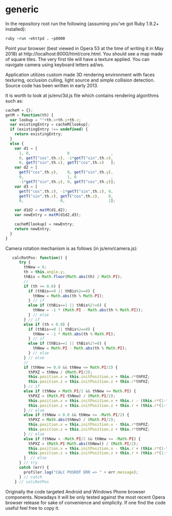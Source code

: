 # generic

In the repository root run the following (assuming you've got Ruby 1.9.2+ installed):

```ruby
ruby -run -ehttpd . -p8000
```

Point your browser (best viewed in Opera 53 at the time of writing it in May 2018) at http://localhost:8000/html/core.html. You should see a map made of square tiles. The very first tile will have a texture applied. You can navigate camera using keyboard letters ad/ws.

Application utilizes custom made 3D rendering environment with faces texturing, occlusion culling, light source and simple collision detection. Source code has been written in early 2013. 

It is worth to look at js/env/3d.js file which contains rendering algorithms such as:

```javascript
cacheM = {};
getM = function(th) {
  var lookup = ""+th.x+th.y+th.z;
  var existingEntry = cacheM[lookup];
  if (existingEntry !== undefined) {
    return existingEntry;
  }
  else {
    var d1 = [
      1, 0,                0                  ,
      0, getT("cos",th.x), -1*getT("sin",th.x),
      0, getT("sin",th.x), getT("cos",th.x)   ];
    var d2 = [
      getT("cos",th.y),    0, getT("sin",th.y),
      0,                   1, 0               ,
      -1*getT("sin",th.y), 0, getT("cos",th.y)];
    var d3 = [
      getT("cos",th.z), -1*getT("sin",th.z), 0,
      getT("sin",th.z), getT("cos",th.z),    0,
      0,                0,                   1];

    var d1d2 = matM(d1,d2);  
    var newEntry = matM(d1d2,d3);

    cacheM[lookup] = newEntry;
    return newEntry;
  } 
}
```

Camera rotation mechanism is as follows (in js/env/camera.js):

```javascript
   calcRotPos: function() {
      try {
        thNew = 0;
        th = this.angle.y;
        thBis = Math.floor(Math.abs(th) / Math.PI);
        //
        if (th >= 0.0) {
          if (thBis==0 || thBis%2==0) {
            thNew = Math.abs(th % Math.PI);
          } // if
          else if (thBis==1 || thBis%2!=0) {
            thNew = -1 * (Math.PI - Math.abs(th % Math.PI));
          } // else
        } // if
        else if (th < 0.0) {
          if (thBis==0 || thBis%2==0) {
            thNew = -1 * Math.abs(th % Math.PI);
          } // if
          else if (thBis==1 || thBis%2!=0) {
            thNew = Math.PI - Math.abs(th % Math.PI);
          } // else
        } // else
        //
        if (thNew >= 0.0 && thNew <= Math.PI/2) {
          thPXZ = thNew / (Math.PI/2);
          this.position.x = this.initPosition.x + this.r*thPXZ;
          this.position.z = this.initPosition.z + this.r*thPXZ;
        } // if
        else if (thNew > Math.PI/2 && thNew <= Math.PI) {
          thPXZ = (Math.PI-thNew) / (Math.PI/2);
          this.position.x = this.initPosition.x + this.r - (this.r*(1-thPXZ));
          this.position.z = this.initPosition.z + this.r + (this.r*(1-thPXZ));
        } // else
        else if (thNew < 0.0 && thNew >= -Math.PI/2) {
          thPXZ = Math.abs(thNew) / (Math.PI/2);
          this.position.x = this.initPosition.x - this.r*thPXZ;
          this.position.z = this.initPosition.z + this.r*thPXZ;
        } // else
        else if (thNew < -Math.PI/2 && thNew >= -Math.PI) {
          thPXZ = (Math.PI-Math.abs(thNew)) / (Math.PI/2);
          this.position.x = this.initPosition.x - this.r + (this.r*(1-thPXZ));
          this.position.z = this.initPosition.z + this.r + (this.r*(1-thPXZ));
        }  // else
      } // try
      catch (err) {
        profiler.log("CALC POSROT ERR => " + err.message);
      } // catch
    } // calcRotPos
```

Originally the code targeted Android and Windows Phone browser components. Nowadays it will be only tested against the most recent Opera browser release for sake of convenience and simplicity. If one find the code useful feel free to copy it.

